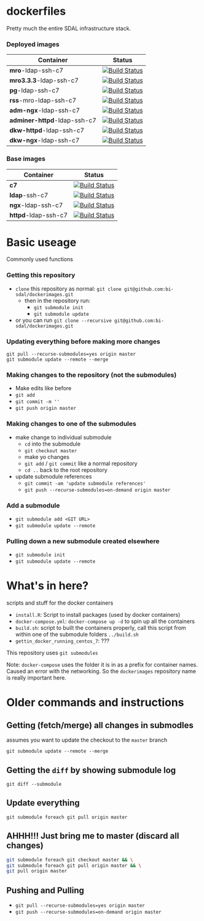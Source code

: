 # dockerfiles

Pretty much the entire SDAL infrastructure stack.

### Deployed images

| Container                     | Status                                                                                                                                                |
|-------------------------------|-------------------------------------------------------------------------------------------------------------------------------------------------------|
| **mro**-ldap-ssh-c7           | [![Build Status](https://travis-ci.org/bi-sdal/mro-ldap-ssh-c7.svg?branch=master)](https://travis-ci.org/bi-sdal/mro-ldap-ssh-c7)                     |
| **mro3.3.3**-ldap-ssh-c7      | [![Build Status](https://travis-ci.org/bi-sdal/mro3.3.3-ldap-ssh-c7.svg?branch=master)](https://travis-ci.org/bi-sdal/mro3.3.3-ldap-ssh-c7)           |
| **pg**-ldap-ssh-c7            | [![Build Status](https://travis-ci.org/bi-sdal/pg-ldap-ssh-c7.svg?branch=master)](https://travis-ci.org/bi-sdal/pg-ldap-ssh-c7)                       |
| **rss**-mro-ldap-ssh-c7       | [![Build Status](https://travis-ci.org/bi-sdal/rss-mro-ldap-ssh-c7.svg?branch=master)](https://travis-ci.org/bi-sdal/rss-mro-ldap-ssh-c7)             |
| **adm-ngx**-ldap-ssh-c7       | [![Build Status](https://travis-ci.org/bi-sdal/adm-ngx-ldap-ssh-c7.svg?branch=master)](https://travis-ci.org/bi-sdal/adm-ngx-ldap-ssh-c7)             |
| **adminer-httpd**-ldap-ssh-c7 | [![Build Status](https://travis-ci.org/bi-sdal/adminer-httpd-ldap-ssh-c7.svg?branch=master)](https://travis-ci.org/bi-sdal/adminer-httpd-ldap-ssh-c7) |
| **dkw-httpd**-ldap-ssh-c7     | [![Build Status](https://travis-ci.org/bi-sdal/dkw-httpd-ldap-ssh-c7.svg?branch=master)](https://travis-ci.org/bi-sdal/dkw-httpd-ldap-ssh-c7)         |
| **dkw-ngx**-ldap-ssh-c7       | [![Build Status](https://travis-ci.org/bi-sdal/dkw-ngx-ldap-ssh-c7.svg?branch=master)](https://travis-ci.org/bi-sdal/dkw-ngx-ldap-ssh-c7)             |

### Base images

| Container                     | Status                                                                                                                                                |
|-------------------------------|-------------------------------------------------------------------------------------------------------------------------------------------------------|
| **c7**                        | [![Build Status](https://travis-ci.org/bi-sdal/c7.svg?branch=master)](https://travis-ci.org/bi-sdal/c7)                                               |
| **ldap**-ssh-c7               | [![Build Status](https://travis-ci.org/bi-sdal/ldap-ssh-c7.svg?branch=master)](https://travis-ci.org/bi-sdal/ldap-ssh-c7)                             |
| **ngx**-ldap-ssh-c7           | [![Build Status](https://travis-ci.org/bi-sdal/ngx-ldap-ssh-c7.svg?branch=master)](https://travis-ci.org/bi-sdal/ngx-ldap-ssh-c7)                     |
| **httpd**-ldap-ssh-c7         | [![Build Status](https://travis-ci.org/bi-sdal/httpd-ldap-ssh-c7.svg?branch=master)](https://travis-ci.org/bi-sdal/httpd-ldap-ssh-c7)                 |

# Basic useage

Commonly used functions

### Getting this repository

- `clone` this repository as normal: `git clone git@github.com:bi-sdal/dockerimages.git`
    - then in the repository run:
        - `git submodule init`
        - `git submodule update`
- or you can run `git clone --recursive git@github.com:bi-sdal/dockerimages.git`

### Updating everything before making more changes

```
git pull --recurse-submodules=yes origin master
git submodule update --remote --merge
```

### Making changes to the repository (not the submodules)

- Make edits like before
- `git add`
- `git commit -m ''`
- `git push origin master`

### Making changes to one of the submodules

- make change to individual submodule
    - `cd` into the submodule
    - `git checkout master`
    - make yo changes
    - `git add` / `git commit` like a normal repository
    - `cd ..` back to the root repository
- update submodule references
    - `git commit -am 'update submodule references'`
    - `git push --recurse-submodules=on-demand origin master`

### Add a submodule

- `git submodule add <GIT URL>`
- `git submodule update --remote`

### Pulling down a new submodule created elsewhere

- `git submodule init`
- `git submodule update --remote`

# What's in here?

scripts and stuff for the docker containers

- `install.R`: Script to install packages (used by docker containers)
- `docker-compose.yml`: `docker-compose up -d` to spin up all the containers
- `build.sh`: script to built the containers properly, call this script from within one of the submodule folders `../build.sh`
- `gettin_docker_running_centos_7`: ???

This repository uses `git submodules`

Note: `docker-compose` uses the folder it is in as a prefix for container names.
Caused an error with the networking.
So the `dockerimages` repository name is really important here.

# Older commands and instructions

## Getting (fetch/merge) all changes in submodles

assumes you want to update the checkout to the `master` branch

`git submodule update --remote --merge`

## Getting the `diff` by showing submodule log

`git diff --submodule`

## Update everything

`git submodule foreach git pull origin master`

## AHHH!!! Just bring me to master (discard all changes)

```bash
git submodule foreach git checkout master && \
git submodule foreach git pull origin master && \
git pull origin master
```

## Pushing and Pulling

- `git pull --recurse-submodules=yes origin master`
- `git push --recurse-submodules=on-demand origin master`
